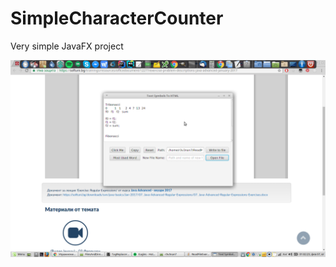 # SimpleCharacterCounter
Very simple JavaFX project

<img src="examplePicture1.png" alt="example picture" />
